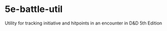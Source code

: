 # 5e-battle-util
Utility for tracking initiative and hitpoints in an encounter in D&amp;D 5th Edition
